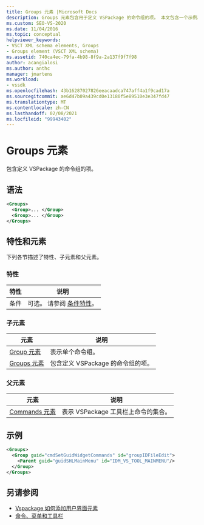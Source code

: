```yaml
---
title: Groups 元素 |Microsoft Docs
description: Groups 元素包含用于定义 VSPackage 的命令组的项。 本文包含一个示例。
ms.custom: SEO-VS-2020
ms.date: 11/04/2016
ms.topic: conceptual
helpviewer_keywords:
- VSCT XML schema elements, Groups
- Groups element (VSCT XML schema)
ms.assetid: 740ca4ec-79fa-4b98-8f9a-2a137f9f7f98
author: acangialosi
ms.author: anthc
manager: jmartens
ms.workload:
- vssdk
ms.openlocfilehash: 43b16287027826eeacaadca747aff4a1f9cad17a
ms.sourcegitcommit: ae6d47b09a439cd0e13180f5e89510e3e347fd47
ms.translationtype: MT
ms.contentlocale: zh-CN
ms.lasthandoff: 02/08/2021
ms.locfileid: "99943402"
---
```

# <a name="groups-element"></a>Groups 元素
包含定义 VSPackage 的命令组的项。

## <a name="syntax"></a>语法

```xml
<Groups>
  <Group>... </Group>
  <Group>... </Group>
</Groups>
```

## <a name="attributes-and-elements"></a>特性和元素
 下列各节描述了特性、子元素和父元素。

### <a name="attributes"></a>特性

|特性|说明|
|---------------|-----------------|
|条件|可选。 请参阅 [条件特性](../extensibility/vsct-xml-schema-conditional-attributes.md)。|

### <a name="child-elements"></a>子元素

|元素|说明|
|-------------|-----------------|
|[Group 元素](../extensibility/group-element.md)|表示单个命令组。|
|[Groups 元素](../extensibility/groups-element.md)|包含定义 VSPackage 的命令组的项。|

### <a name="parent-elements"></a>父元素

|元素|说明|
|-------------|-----------------|
|[Commands 元素](../extensibility/commands-element.md)|表示 VSPackage 工具栏上命令的集合。|

## <a name="example"></a>示例

```xml
<Groups>
  <Group guid="cmdSetGuidWidgetCommands" id="groupIDFileEdit">
    <Parent guid="guidSHLMainMenu" id="IDM_VS_TOOL_MAINMENU"/>
  </Group>
</Groups>
```

## <a name="see-also"></a>另请参阅
- [Vspackage 如何添加用户界面元素](../extensibility/internals/how-vspackages-add-user-interface-elements.md)
- [命令、菜单和工具栏](../extensibility/internals/commands-menus-and-toolbars.md)
